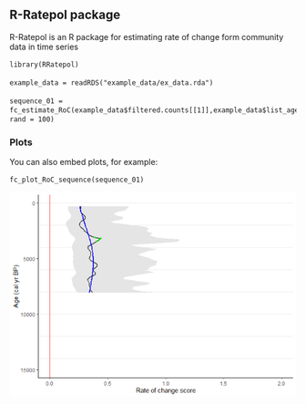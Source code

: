 R-Ratepol package
-----------------

R-Ratepol is an R package for estimating rate of change form community
data in time series

    library(RRatepol)

    example_data = readRDS("example_data/ex_data.rda")

    sequence_01 = fc_estimate_RoC(example_data$filtered.counts[[1]],example_data$list_ages[[1]], rand = 100)

### Plots

You can also embed plots, for example:

    fc_plot_RoC_sequence(sequence_01)

![](README_files/figure-markdown_strict/plot%201-1.png)
